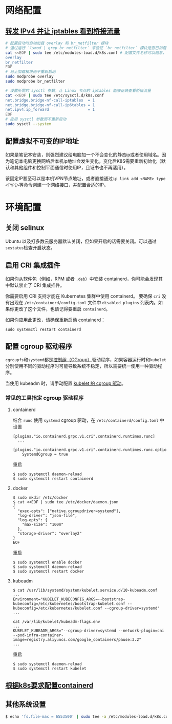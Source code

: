 # 网络配置

## [转发 IPv4 并让 iptables 看到桥接流量](https://kubernetes.io/zh-cn/docs/setup/production-environment/container-runtimes/#%E8%BD%AC%E5%8F%91-ipv4-%E5%B9%B6%E8%AE%A9-iptables-%E7%9C%8B%E5%88%B0%E6%A1%A5%E6%8E%A5%E6%B5%81%E9%87%8F)

```bash
# 配置启动时自动加载 overlay 和 br_netfilter 模块
# 通过运行 `lsmod | grep br_netfilter` 来验证 `br_netfilter` 模块是否已加载
cat <<EOF | sudo tee /etc/modules-load.d/k8s.conf # 配置文件名称可以随意，只要是 .conf 结尾即可
overlay
br_netfilter
EOF
# 马上加载模块而不重新启动
sudo modprobe overlay
sudo modprobe br_netfilter

# 设置所需的 sysctl 参数，让 Linux 节点的 iptables 能够正确查看桥接流量
cat <<EOF | sudo tee /etc/sysctl.d/k8s.conf
net.bridge.bridge-nf-call-iptables  = 1
net.bridge.bridge-nf-call-ip6tables = 1
net.ipv4.ip_forward                 = 1
EOF
# 应用 sysctl 参数而不重新启动
sudo sysctl --system
```

## 配置虚拟不可变的IP地址

如果是笔记本安装，则强烈建议给电脑加一个不会变化的静态ip或者使用域名。因为笔记本电脑更换网络后本机ip地址会发生变化，变化后K8S需要重新初始化（默认和其他组件和控制平面通信时使用IP，且证书也不再适用）。

该固定IP甚至可以是本机VPN节点地址，或者直接通过`ip link add <NAME> type <TYPE>`等命令创建一个网络接口，并配置合适的IP。

# 环境配置

## 关闭 selinux

Ubuntu 以及打多数云服务器默认关闭，但如果开启的话需要关闭。可以通过`sestatus`检查开启状态。

## 启用 CRI 集成插件

如果你从软件包（例如，RPM 或者 `.deb`）中安装 containerd，你可能会发现其中默认禁止了 CRI 集成插件。

你需要启用 CRI 支持才能在 Kubernetes 集群中使用 containerd。 要确保 `cri` 没有出现在 `/etc/containerd/config.toml` 文件中 `disabled_plugins` 列表内。如果你更改了这个文件，也请记得要重启 `containerd`。

如果你应用此更改，请确保重新启动 containerd：

```shell
sudo systemctl restart containerd
```

## 配置 cgroup 驱动程序

`cgroupfs`和`systemd`都是[控制组（CGroup）](https://kubernetes.io/zh-cn/docs/reference/glossary/?all=true#term-cgroup)驱动程序，如果容器运行时和`kubelet`分别使用不同的驱动程序时可能导致系统不稳定，所以需要统一使用一种驱动程序。

当使用 kubeadm 时，请手动配置 [kubelet 的 cgroup 驱动](https://kubernetes.io/zh-cn/docs/tasks/administer-cluster/kubeadm/configure-cgroup-driver/#configuring-the-kubelet-cgroup-driver)。

### 常见的工具指定 cgroup 驱动程序

1. containerd

   结合 `runc` 使用 `systemd` cgroup 驱动，在 `/etc/containerd/config.toml` 中设置

   ```
   [plugins."io.containerd.grpc.v1.cri".containerd.runtimes.runc]
     ...
     [plugins."io.containerd.grpc.v1.cri".containerd.runtimes.runc.options]
       SystemdCgroup = true
   ```

   重启

   ```shell
   $ sudo systemctl daemon-reload
   $ sudo systemctl restart containerd
   ```

2. docker

   ```shell
   $ sudo mkdir /etc/docker
   $ cat <<EOF | sudo tee /etc/docker/daemon.json
   {
     "exec-opts": ["native.cgroupdriver=systemd"],
     "log-driver": "json-file",
     "log-opts": {
       "max-size": "100m"
     },
     "storage-driver": "overlay2"
   }
   EOF
   ```

   重启

   ```shell
   $ sudo systemctl enable docker
   $ sudo systemctl daemon-reload
   $ sudo systemctl restart docker
   ```

3. kubeadm

   ```shell
   $ cat /usr/lib/systemd/system/kubelet.service.d/10-kubeadm.conf
   ...
   Environment="KUBELET_KUBECONFIG_ARGS=--bootstrap-kubeconfig=/etc/kubernetes/bootstrap-kubelet.conf --kubeconfig=/etc/kubernetes/kubelet.conf --cgroup-driver=systemd"
   ...
   
   cat /var/lib/kubelet/kubeadm-flags.env
   ...
   KUBELET_KUBEADM_ARGS="--cgroup-driver=systemd --network-plugin=cni --pod-infra-container-image=registry.aliyuncs.com/google_containers/pause:3.2"
   ...
   ```

   重启

   ```shell
   $ sudo systemctl daemon-reload
   $ sudo systemctl restart kubelet
   ```

## [根据k8s要求配置containerd](https://kubernetes.io/zh-cn/docs/setup/production-environment/container-runtimes/#containerd)

## 其他系统设置

```sh
$ echo 'fs.file-max = 6553500' | sudo tee -a /etc/modules-load.d/k8s.conf
```

